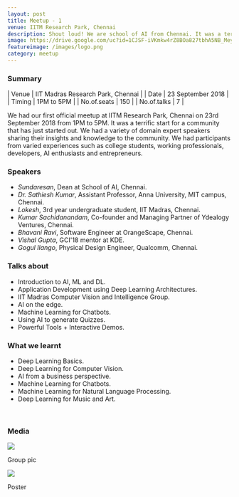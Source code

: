 ```yaml
---
layout: post
title: Meetup - 1
venue: IITM Research Park, Chennai
description: Shout loud! We are school of AI from Chennai. It was a terrific start for a community that has just started out. Expert speakers from different domains shared their experiences in AI.
image: https://drive.google.com/uc?id=1CJSF-iVKmkw4rZ8BOa827tbhA5NB_Mey
featureimage: /images/logo.png
category: meetup
---
```


### Summary 

| Venue       | IIT Madras Research Park, Chennai |
| Date        | 23 September 2018                 |
| Timing      | 1PM to 5PM                        |
| No.of.seats | 150                               |
| No.of.talks | 7                                 |

We had our first official meetup at IITM Research Park, Chennai on 23rd September 2018 from 1PM to 5PM. It was a terrific start for a community that has just started out. We had a variety of domain expert speakers sharing their insights and knowledge to the community. We had participants from varied experiences such as college students, working professionals, developers, AI enthusiasts and entrepreneurs.

### Speakers 

* *Sundaresan*, Dean at School of AI, Chennai.
* *Dr. Sathiesh Kumar*, Assistant Professor, Anna University, MIT campus, Chennai.
* *Lokesh*, 3rd year undergraduate student, IIT Madras, Chennai.
* *Kumar Sachidanandam*, Co-founder and Managing Partner of Ydealogy Ventures, Chennai.
* *Bhavani Ravi*, Software Engineer at OrangeScape, Chennai.
* *Vishal Gupta*, GCI'18 mentor at KDE.
* *Gogul Ilango*, Physical Design Engineer, Qualcomm, Chennai.

### Talks about
* Introduction to AI, ML and DL.
* Application Development using Deep Learning Architectures.
* IIT Madras Computer Vision and Intelligence Group.
* AI on the edge.
* Machine Learning for Chatbots.
* Using AI to generate Quizzes.
* Powerful Tools + Interactive Demos.

### What we learnt
* Deep Learning Basics.
* Deep Learning for Computer Vision.
* AI from a business perspective.
* Machine Learning for Chatbots.
* Machine Learning for Natural Language Processing.
* Deep Learning for Music and Art.

<br>

### Media

<div class="media-wrapper">
	<div class="media-item" style="margin-left: 0px;">
		<img src="https://drive.google.com/uc?id=1sRxoJ3Yi6ssPYDStW76LyD9K0UytEeqR" onclick="showMediaModal(this.src);" />
		<p>Group pic</p>
	</div>
	<div class="media-item">
		<img src="https://drive.google.com/uc?id=1CJSF-iVKmkw4rZ8BOa827tbhA5NB_Mey" onclick="showMediaModal(this.src);" />
		<p>Poster</p>
	</div>
</div>